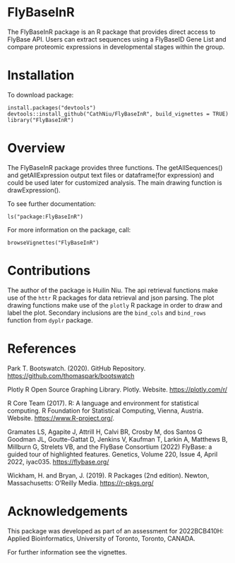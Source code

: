 # FlyBaseInR

The FlyBaseInR package is an R package that provides direct access to
FlyBase API. Users can extract sequences using a FlyBaseID Gene List and
compare proteomic expressions in developmental stages within the group.

# Installation

To download package:

    install.packages("devtools")
    devtools::install_github("CathNiu/FlyBaseInR", build_vignettes = TRUE)
    library("FlyBaseInR")

# Overview

The FlyBaseInR package provides three functions. The getAllSequences()
and getAllExpression output text files or dataframe(for expression) and
could be used later for customized analysis. The main drawing function
is drawExpression().

To see further documentation:

    ls("package:FlyBaseInR")

For more information on the package, call:

    browseVignettes("FlyBaseInR")

# Contributions

The author of the package is Huilin Niu. The api retrieval functions
make use of the `httr` R packages for data retrieval and json parsing.
The plot drawing functions make use of the `plotly` R package in order
to draw and label the plot. Secondary inclusions are the `bind_cols` and
`bind_rows` function from `dyplr` package.

# References

Park T. Bootswatch. (2020). GitHub Repository.
<https://github.com/thomaspark/bootswatch>

Plotly R Open Source Graphing Library. Plotly. Website.
<https://plotly.com/r/>

R Core Team (2017). R: A language and environment for statistical
computing. R Foundation for Statistical Computing, Vienna, Austria.
Website. <https://www.R-project.org/>.

Gramates LS, Agapite J, Attrill H, Calvi BR, Crosby M, dos Santos G
Goodman JL, Goutte-Gattat D, Jenkins V, Kaufman T, Larkin A, Matthews B,
Millburn G, Strelets VB, and the FlyBase Consortium (2022) FlyBase: a
guided tour of highlighted features. Genetics, Volume 220, Issue 4,
April 2022, iyac035. <https://flybase.org/>

Wickham, H. and Bryan, J. (2019). R Packages (2nd edition). Newton,
Massachusetts: O’Reilly Media. <https://r-pkgs.org/>

# Acknowledgements

This package was developed as part of an assessment for 2022BCB410H:
Applied Bioinformatics, University of Toronto, Toronto, CANADA.

For further information see the vignettes.
